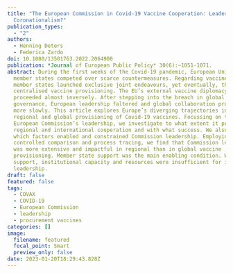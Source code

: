 ```yaml
---
title: "The European Commission in Covid-19 Vaccine Cooperation: Leadership vs
  Coronationalism?"
publication_types:
  - "2"
authors:
  - Henning Deters
  - Federica Zardo
doi: 10.1080/13501763.2022.2064900
publication: *Journal of European Public Policy* 30(6):~1051-1071.
abstract: During the first weeks of the Covid-19 pandemic, European Union (EU)
  member states competed over scarce countermeasures. Regarding vaccines, a few
  member states launched exclusive joint endeavours, yet eventually, the EU
  centralised vaccine provisioning. The EU’s external vaccine diplomacy
  proceeded almost inversely. After stepping into the breach in global health
  governance, European leadership faltered and global collaboration progressed
  more slowly. This article explores Europe’s diverging trajectories in the
  regional and global provisioning of Covid-19 vaccines. Focussing on the
  European Commission’s leadership, we investigate to what extent it promoted
  regional and international cooperation and with what success. We also explain
  which factors enabled and constrained Commission leadership. Employing a
  controlled comparison and process tracing, we find that Commission leadership
  was more extensive and impactful in regional than in global vaccine
  provisioning. Member state support was the main enabling condition. Without
  support, institutional capacity and resources were insufficient for impactful
  leadership.
draft: false
featured: false
tags:
  - COVAX
  - COVID-19
  - European Commission
  - leadership
  - procurement vaccines
categories: []
image:
  filename: featured
  focal_point: Smart
  preview_only: false
date: 2023-01-20T18:29:43.828Z
---
```

